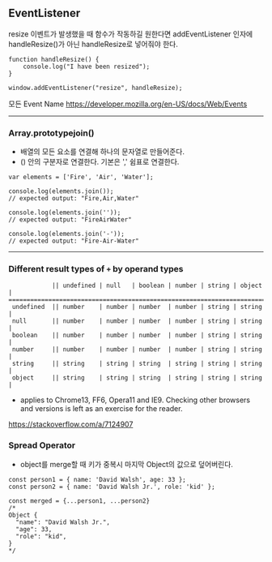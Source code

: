 ## EventListener

resize 이벤트가 발생했을 때 함수가 작동하길 원한다면 addEventListener 인자에 handleResize()가 아닌 handleResize로 넣어줘야 한다.

```
function handleResize() {
    console.log("I have been resized");
}

window.addEventListener("resize", handleResize);
```

모든 Event Name
https://developer.mozilla.org/en-US/docs/Web/Events

---

### Array.prototypejoin()
- 배열의 모든 요소를 연결해 하나의 문자열로 만들어준다.
- () 안의 구분자로 연결한다. 기본은 ',' 쉼표로 연결한다.
```
var elements = ['Fire', 'Air', 'Water'];

console.log(elements.join());
// expected output: "Fire,Air,Water"

console.log(elements.join(''));
// expected output: "FireAirWater"

console.log(elements.join('-'));
// expected output: "Fire-Air-Water"
```
---

### Different result types of `+` by operand types
```
            || undefined | null   | boolean | number | string | object |
=========================================================================
 undefined  || number    | number | number  | number | string | string | 
 null       || number    | number | number  | number | string | string | 
 boolean    || number    | number | number  | number | string | string | 
 number     || number    | number | number  | number | string | string | 
 string     || string    | string | string  | string | string | string | 
 object     || string    | string | string  | string | string | string | 
 ```
 * applies to Chrome13, FF6, Opera11 and IE9. Checking other browsers and versions is left as an exercise for the reader.

 https://stackoverflow.com/a/7124907


 ### Spread Operator
 - object를 merge할 때 키가 중복시 마지막 Object의 값으로 덮어버린다.
```
const person1 = { name: 'David Walsh', age: 33 };
const person2 = { name: 'David Walsh Jr.', role: 'kid' };

const merged = {...person1, ...person2}
/*
Object {
  "name": "David Walsh Jr.",
  "age": 33,
  "role": "kid",
}
*/
```